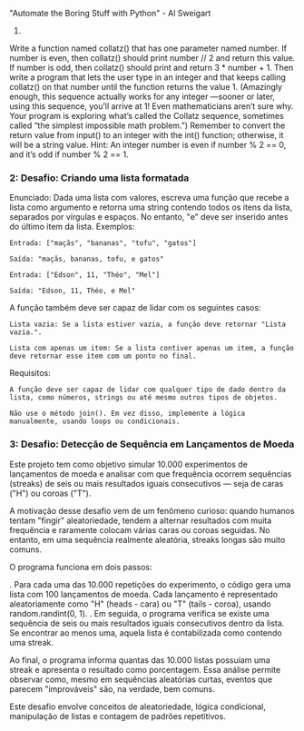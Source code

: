 "Automate the Boring Stuff with Python" - Al Sweigart

1.
Write a function named collatz() that has one parameter named number.
If number is even, then collatz() should print number // 2 and return this
value. If number is odd, then collatz() should print and return 3 * number + 1.
Then write a program that lets the user type in an integer and that
keeps calling collatz() on that number until the function returns the
value 1. (Amazingly enough, this sequence actually works for any integer
—sooner or later, using this sequence, you’ll arrive at 1! Even
mathematicians aren’t sure why. Your program is exploring what’s called
the Collatz sequence, sometimes called “the simplest impossible math
problem.”)
Remember to convert the return value from input() to an integer
with the int() function; otherwise, it will be a string value.
Hint: An integer number is even if number % 2 == 0, and it’s odd if number
% 2 == 1.


### 2: Desafio: Criando uma lista formatada
Enunciado:
Dada uma lista com valores, escreva uma função que recebe a lista como argumento e retorna uma string contendo todos os itens da lista, separados por vírgulas e espaços. No entanto, "e" deve ser inserido antes do último item da lista.
Exemplos:

    Entrada: ["maçãs", "bananas", "tofu", "gatos"]

    Saída: "maçãs, bananas, tofu, e gatos"

    Entrada: ["Edson", 11, "Théo", "Mel"]

    Saída: "Edson, 11, Théo, e Mel"

A função também deve ser capaz de lidar com os seguintes casos:

    Lista vazia: Se a lista estiver vazia, a função deve retornar "Lista vazia.".

    Lista com apenas um item: Se a lista contiver apenas um item, a função deve retornar esse item com um ponto no final.

Requisitos:

    A função deve ser capaz de lidar com qualquer tipo de dado dentro da lista, como números, strings ou até mesmo outros tipos de objetos.

    Não use o método join(). Em vez disso, implemente a lógica manualmente, usando loops ou condicionais.

### 3: Desafio: Detecção de Sequência em Lançamentos de Moeda

Este projeto tem como objetivo simular 10.000 experimentos de lançamentos de moeda e analisar com que frequência ocorrem sequências (streaks) de seis ou mais resultados iguais consecutivos — seja de caras ("H") ou coroas ("T").

A motivação desse desafio vem de um fenômeno curioso: quando humanos tentam "fingir" aleatoriedade, tendem a alternar resultados com muita frequência e raramente colocam várias caras ou coroas seguidas. No entanto, em uma sequência realmente aleatória, streaks longas são muito comuns.

O programa funciona em dois passos:

. Para cada uma das 10.000 repetições do experimento, o código gera uma lista com 100 lançamentos de moeda. Cada lançamento é representado aleatoriamente como "H" (heads - cara) ou "T" (tails - coroa), usando random.randint(0, 1).
. Em seguida, o programa verifica se existe uma sequência de seis ou mais resultados iguais consecutivos dentro da lista. Se encontrar ao menos uma, aquela lista é contabilizada como contendo uma streak.

Ao final, o programa informa quantas das 10.000 listas possuíam uma streak e apresenta o resultado como porcentagem. Essa análise permite observar como, mesmo em sequências aleatórias curtas, eventos que parecem "improváveis" são, na verdade, bem comuns.

Este desafio envolve conceitos de aleatoriedade, lógica condicional, manipulação de listas e contagem de padrões repetitivos.

